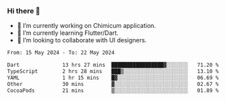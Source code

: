 ### Hi there 👋

<!--
**devcat37/devcat37** is a ✨ _special_ ✨ repository because its `README.md` (this file) appears on your GitHub profile.-->


- 🔭 I’m currently working on Chimicum application.
- 🌱 I’m currently learning Flutter/Dart.
- 👯 I’m looking to collaborate with UI designers.
<!-- - 🤔 I’m looking for help with ... -->

<!--START_SECTION:waka-->

```txt
From: 15 May 2024 - To: 22 May 2024

Dart              13 hrs 27 mins  █████████████████▓░░░░░░░   71.20 %
TypeScript        2 hrs 28 mins   ███▒░░░░░░░░░░░░░░░░░░░░░   13.10 %
YAML              1 hr 15 mins    █▓░░░░░░░░░░░░░░░░░░░░░░░   06.69 %
Other             30 mins         ▓░░░░░░░░░░░░░░░░░░░░░░░░   02.67 %
CocoaPods         21 mins         ▒░░░░░░░░░░░░░░░░░░░░░░░░   01.89 %
```

<!--END_SECTION:waka-->
